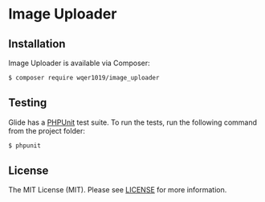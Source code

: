 # Image Uploader

## Installation

Image Uploader is available via Composer:

```bash
$ composer require wqer1019/image_uploader
```

## Testing

Glide has a [PHPUnit](https://phpunit.de/) test suite. To run the tests, run the following command from the project folder:

```bash
$ phpunit
```

## License

The MIT License (MIT). Please see [LICENSE](https://github.com/thephpleague/glide/blob/master/LICENSE) for more information.
